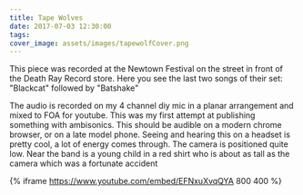 ```yaml
---
title: Tape Wolves
date: 2017-07-03 12:30:00
tags:
cover_image: assets/images/tapewolfCover.png
---
```

This piece was recorded at the Newtown Festival on the street in front of the Death Ray Record store.  Here you see the last two songs of their set: "Blackcat" followed by "Batshake"

The audio is recorded on my 4 channel diy mic in a planar arrangement and mixed to FOA for youtube.  This was my first attempt at publishing something with ambisonics.  This should be audible on a modern chrome browser, or on a late model phone.  Seeing and hearing this on a headset is pretty cool, a lot of energy comes through.  The camera is positioned quite low.  Near the band is a young child in a red shirt who is about as tall as the camera which was a fortunate accident

{% iframe https://www.youtube.com/embed/EFNxuXvqQYA 800 400 %}